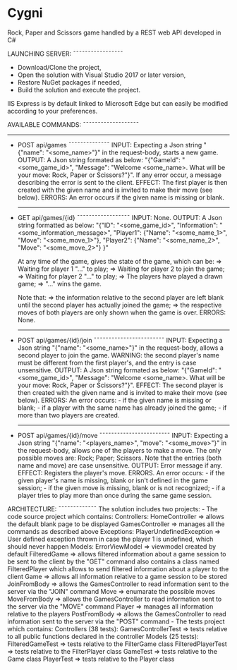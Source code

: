 # Cygni
Rock, Paper and Scissors game handled by a REST web API developed in C#

LAUNCHING SERVER:
¯¯¯¯¯¯¯¯¯¯¯¯¯¯¯¯¯
- Download/Clone the project,
- Open the solution with Visual Studio 2017 or later version,
- Restore NuGet packages if needed,
- Build the solution and execute the project.

IIS Express is by default linked to Microsoft Edge but can easily be modified according to your preferences.

AVAILABLE COMMANDS:
¯¯¯¯¯¯¯¯¯¯¯¯¯¯¯¯¯¯¯
  ______________
- POST api/games
  ¯¯¯¯¯¯¯¯¯¯¯¯¯¯
  INPUT:
    Expecting a Json string "{"name": "<some_name>"}" in the request-body, starts a new game.
  OUTPUT:
    A Json string formated as below:
      "{"GameId": "<some_game_id>",
        "Message": "Welcome <some_name>.
                    What will be your move: Rock, Paper or Scissors?"}".
    If any error occur, a message describing the error is sent to the client.
  EFFECT:
    The first player is then created with the given name and is invited to make their move (see below).
  ERRORS:
    An error occurs if the given name is missing or blank.
  __________________
- GET api/games/{id}
  ¯¯¯¯¯¯¯¯¯¯¯¯¯¯¯¯¯¯
  INPUT:
    None.
  OUTPUT:
    A Json string formatted as below:
    "{"ID": "<some_game_id>",
      "Information": "<some_information_message>",
      "Player1": {"Name": "<some_name_1>",
                  "Move": "<some_move_1>"},
      "Player2": {"Name": "<some_name_2>",
                  "Move": "<some_move_2>"}
     }"

  At any time of the game, gives the state of the game, which can be:
    => Waiting for player 1 "..." to play;
    => Waiting for player 2 to join the game;
    => Waiting for player 2 "..." to play;
    => The players have played a drawn game;
    => "..." wins the game.

  Note that:
    => the information relative to the second player are left blank until the second player has actually joined the game;
    => the respective moves of both players are only shown when the game is over.
  ERRORS:
    None.
  ________________________
- POST api/games/{id}/join
  ¯¯¯¯¯¯¯¯¯¯¯¯¯¯¯¯¯¯¯¯¯¯¯¯
  INPUT:
    Expecting a Json string "{"name": "<some_name>"}" in the request-body, allows a second player to join the game.
      WARNING: the second player's name must be different from the first player's, and the entry is case unsensitive.
  OUTPUT:
    A Json string formated as below:
      "{"GameId": "<some_game_id>",
        "Message": "Welcome <some_name>.
                    What will be your move: Rock, Paper or Scissors?"}".
  EFFECT:
    The second player is then created with the given name and is invited to make their move (see below).
  ERRORS:
    An error occurs:
      - if the given name is missing or blank;
      - if a player with the same name has already joined the game;
      - if more than two players are created.
  ________________________
- POST api/games/{id}/move
  ¯¯¯¯¯¯¯¯¯¯¯¯¯¯¯¯¯¯¯¯¯¯¯¯
  INPUT:
    Expecting a Json string "{"name": "<players_name>", "move": "<some_move>"}" in the request-body, allows one of the players to make a move.
    The only possible moves are:
      Rock;
      Paper;
      Scissors.
    Note that the entries (both name and move) are case unsensitive.
  OUTPUT:
    Error message if any.
  EFFECT:
    Registers the player's move.
  ERRORS.
    An error occurs:
      - if the given player's name is missing, blank or isn't defined in the game session;
      - if the given move is missing, blank or is not recognized;
      - if a player tries to play more than once during the same game session.

ARCHITECTURE:
¯¯¯¯¯¯¯¯¯¯¯¯¯
The solution includes two projects:
    - The code source project which contains:
      Controllers:
        HomeController  => allows the default blank page to be displayed
        GamesController => manages all the commands as described above
      Exceptions:
        PlayerUndefinedException  => User defined exception thrown in case the player 1 is undefined, which should never happen
      Models:
        ErrorViewModel  => viewmodel created by default
        FilteredGame    => allows filtered information about a game session to be sent to the client by the "GET" command
                           also contains a class named FilteredPlayer which allows to send filtered information about a player to the client
        Game            => allows all information relative to a game session to be stored
        JoinFromBody    => allows the GamesController to read information sent to the server via the "JOIN" command
        Move            => enumarate the possible moves
        MoveFromBody    => allows the GamesController to read information sent to the server via the "MOVE" command
        Player          => manages all information relative to the players
        PostFromBody    => allows the GamesController to read information sent to the server via the "POST" command
    - The tests project which contains:
      Controllers (38 tests):
        GamesControllerTest => tests relative to all public functions declared in the controller
      Models (25 tests):
        FilteredGameTest    => tests relative to the FilterGame class
        FilteredPlayerTest  => tests relative to the FilterPlayer class
        GameTest            => tests relative to the Game class
        PlayerTest          => tests relative to the Player class
